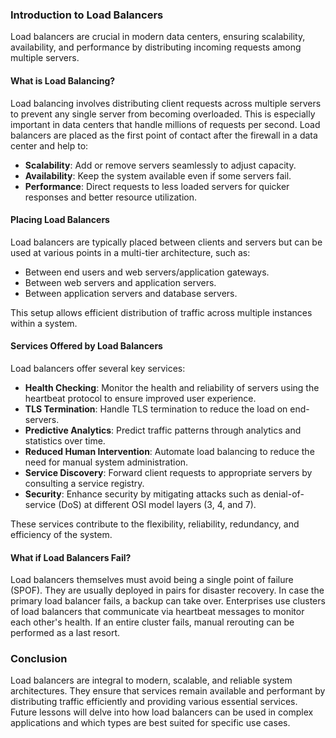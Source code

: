### Introduction to Load Balancers

Load balancers are crucial in modern data centers, ensuring scalability, availability, and performance by distributing incoming requests among multiple servers.

#### What is Load Balancing?

Load balancing involves distributing client requests across multiple servers to prevent any single server from becoming overloaded. This is especially important in data centers that handle millions of requests per second. Load balancers are placed as the first point of contact after the firewall in a data center and help to:

- **Scalability**: Add or remove servers seamlessly to adjust capacity.
- **Availability**: Keep the system available even if some servers fail.
- **Performance**: Direct requests to less loaded servers for quicker responses and better resource utilization.

#### Placing Load Balancers

Load balancers are typically placed between clients and servers but can be used at various points in a multi-tier architecture, such as:

- Between end users and web servers/application gateways.
- Between web servers and application servers.
- Between application servers and database servers.

This setup allows efficient distribution of traffic across multiple instances within a system.

#### Services Offered by Load Balancers

Load balancers offer several key services:

- **Health Checking**: Monitor the health and reliability of servers using the heartbeat protocol to ensure improved user experience.
- **TLS Termination**: Handle TLS termination to reduce the load on end-servers.
- **Predictive Analytics**: Predict traffic patterns through analytics and statistics over time.
- **Reduced Human Intervention**: Automate load balancing to reduce the need for manual system administration.
- **Service Discovery**: Forward client requests to appropriate servers by consulting a service registry.
- **Security**: Enhance security by mitigating attacks such as denial-of-service (DoS) at different OSI model layers (3, 4, and 7).

These services contribute to the flexibility, reliability, redundancy, and efficiency of the system.

#### What if Load Balancers Fail?

Load balancers themselves must avoid being a single point of failure (SPOF). They are usually deployed in pairs for disaster recovery. In case the primary load balancer fails, a backup can take over. Enterprises use clusters of load balancers that communicate via heartbeat messages to monitor each other's health. If an entire cluster fails, manual rerouting can be performed as a last resort.

### Conclusion

Load balancers are integral to modern, scalable, and reliable system architectures. They ensure that services remain available and performant by distributing traffic efficiently and providing various essential services. Future lessons will delve into how load balancers can be used in complex applications and which types are best suited for specific use cases.
